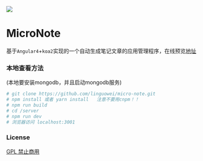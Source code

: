 ![](http://ouo33aiyh.bkt.clouddn.com/%E5%B1%8F%E5%B9%95%E5%BF%AB%E7%85%A7%202017-08-29%2009.41.31.png)

# MicroNote

基于`Angular4`+`koa2`实现的一个自动生成笔记文章的应用管理程序，在线预览[地址](http://lweiwei.com:3001)
### 本地查看方法
(本地要安装mongodb，并且启动mongodb服务)

``` bash
# git clone https://github.com/linguowei/micro-note.git
# npm install 或者 yarn install   注意不要用cnpm！！
# npm run build
# cd /server
# npm run dev
# 浏览器访问 localhost:3001
```
### License
[GPL 禁止商用](https://www.oschina.net/question/54100_9455)
